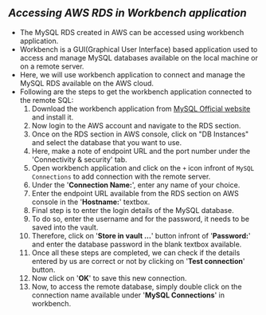 ## ***Accessing AWS RDS in Workbench application*** #
- The MySQL RDS created in AWS can be accessed using workbench application.
- Workbench is a GUI(Graphical User Interface) based application used to access and manage MySQL databases available on the local machine or on a remote server.
- Here, we will use workbench application to connect and manage the MySQL RDS available on the AWS cloud.
- Following are the steps to get the workbench application connected to the remote SQL:
    1. Download the workbench application from [MySQL Official website](https://dev.mysql.com/downloads/workbench/) and install it.
    2. Now login to the AWS account and navigate to the RDS section.
    3. Once on the RDS section in AWS console, click on "DB Instances" and select the database that you want to use.
    4. Here, make a note of endpoint URL and the port number under the 'Connectivity & security' tab.
    5. Open workbench application and click on the `+` icon infront of `MySQL Connections` to add connection with the remote server.
    6. Under the '**Connection Name:**', enter any name of your choice.
    7. Enter the endpoint URL available from the RDS section on AWS console in the '**Hostname:**' textbox.
    8. Final step is to enter the login details of the MySQL database.
    9. To do so, enter the username and for the password, it needs to be saved into the vault.
    10. Therefore, click on '**Store in vault ...**' button infront of '**Password:**' and enter the database password in the blank textbox available.
    11. Once all these steps are completed, we can check if the details entered by us are correct or not by clicking on '**Test connection**' button.
    12. Now click on '**OK**' to save this new connection.
    13. Now, to access the remote database, simply double click on the connection name available under '**MySQL Connections**' in workbench.